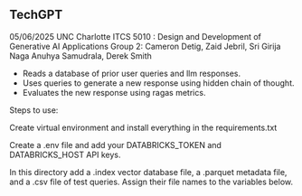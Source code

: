## TechGPT

05/06/2025
UNC Charlotte
ITCS 5010 : Design and Development of Generative AI Applications
Group 2: Cameron Detig, Zaid Jebril, Sri Girija Naga Anuhya Samudrala, Derek Smith

- Reads a database of prior user queries and llm responses.
- Uses queries to generate a new response using hidden chain of thought. 
- Evaluates the new response using ragas metrics.

Steps to use:

Create virtual environment and install everything in the requirements.txt

Create a .env file and add your DATABRICKS_TOKEN and DATABRICKS_HOST API keys.

In this directory add a .index vector database file, a .parquet metadata file, and a .csv file of test queries.
Assign their file names to the variables below.
